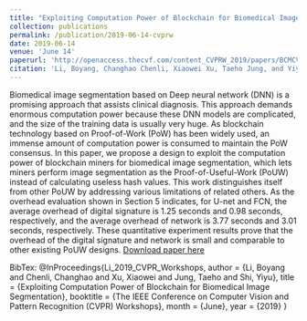 ```yaml
---
title: "Exploiting Computation Power of Blockchain for Biomedical Image Segmentation"
collection: publications
permalink: /publication/2019-06-14-cvprw
date: 2019-06-14
venue: 'June 14'
paperurl: 'http://openaccess.thecvf.com/content_CVPRW_2019/papers/BCMCVAI/Li_Exploiting_Computation_Power_of_Blockchain_for_Biomedical_Image_Segmentation_CVPRW_2019_paper.pdf'
citation: 'Li, Boyang, Changhao Chenli, Xiaowei Xu, Taeho Jung, and Yiyu Shi. "Exploiting computation power of blockchain for biomedical image segmentation." In Proceedings of the IEEE Conference on Computer Vision and Pattern Recognition Workshops, pp. 0-0. 2019.'
---
```

Biomedical image segmentation based on Deep neural network (DNN) is a promising approach that assists clinical diagnosis. This approach demands enormous computation power because these DNN models are complicated, and the size of the training data is usually very huge. As blockchain technology based on Proof-of-Work (PoW) has been widely used, an immense amount of computation power is consumed to maintain the PoW consensus. In this paper, we propose a design to exploit the computation power of blockchain miners for biomedical image segmentation, which lets miners perform image segmentation as the Proof-of-Useful-Work (PoUW) instead of calculating useless hash values. This work distinguishes itself from other PoUW by addressing various limitations of related others. As the overhead evaluation shown in Section 5 indicates, for U-net and FCN, the average overhead of digital signature is 1.25 seconds and 0.98 seconds, respectively, and the average overhead of network is 3.77 seconds and 3.01 seconds, respectively. These quantitative experiment results prove that the overhead of the digital signature and network is small and comparable to other existing PoUW designs.
[Download paper here](http://openaccess.thecvf.com/content_CVPRW_2019/papers/BCMCVAI/Li_Exploiting_Computation_Power_of_Blockchain_for_Biomedical_Image_Segmentation_CVPRW_2019_paper.pdf)

BibTex: 
@InProceedings{Li_2019_CVPR_Workshops,
author = {Li, Boyang and Chenli, Changhao and Xu, Xiaowei and Jung, Taeho and Shi, Yiyu},
title = {Exploiting Computation Power of Blockchain for Biomedical Image Segmentation},
booktitle = {The IEEE Conference on Computer Vision and Pattern Recognition (CVPR) Workshops},
month = {June},
year = {2019}
}
